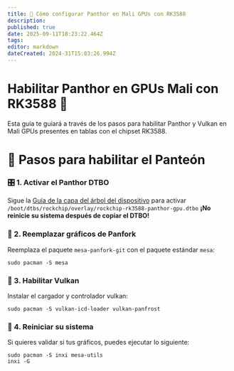 ```yaml
---
title: 🐾 Cómo configurar Panthor en Mali GPUs con RK3588
description:
published: true
date: 2025-09-11T18:23:22.464Z
tags:
editor: markdown
dateCreated: 2024-31T15:03:26.994Z
---
```


# Habilitar Panthor en GPUs Mali con RK3588 🚀

Esta guía te guiará a través de los pasos para habilitar Panthor y Vulkan en Mali GPUs presentes en tablas con el chipset RK3588.

# 🔧 Pasos para habilitar el Panteón

### 🎛️ 1. Activar el Panthor DTBO

Sigue la [Guía de la capa del árbol del dispositivo](/how-to/how-to-enable-dtbos) para activar
`/boot/dtbs/rockchip/overlay/rockchip-rk3588-panthor-gpu.dtbo`
**¡No reinicie su sistema después de copiar el DTBO!**

### 🔄 2. Reemplazar gráficos de Panfork

Reemplaza el paquete `mesa-panfork-git` con el paquete estándar `mesa`:

```
sudo pacman -S mesa
```

### 🌋 3. Habilitar Vulkan

Instalar el cargador y controlador vulkan:

```
sudo pacman -S vulkan-icd-loader vulkan-panfrost
```

### 🔁 4. Reiniciar su sistema

Si quieres validar si tus gráficos, puedes ejecutar lo siguiente:

```
sudo pacman -S inxi mesa-utils
inxi -G
```